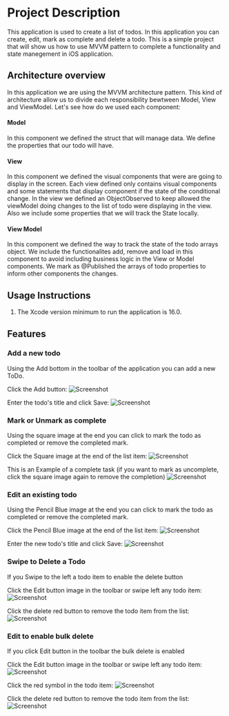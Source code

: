 # Project Description

This application is used to create a list of todos. In this application you can create, edit, mark as complete and delete a todo. This is a simple project that will show us how to use MVVM pattern to complete a functionality and state manegement in iOS application.

## Architecture overview

In this application we are using the MVVM architecture pattern. This kind of architecture allow us to divide each responsibility bewtween Model, View and ViewModel. Let's see how do we used each component:
#### Model
In this component we defined the struct that will manage data. We define the properties that our todo will have.

#### View
In this component we defined the visual components that were are going to display in the screen. Each view defined only contains visual components and some statements that display component if the state of the conditional change. In the view we defined an ObjectObserved to keep allowed the viewModel doing changes to the list of todo were displaying in the view. Also we include some properties that we will track the State locally.

#### View Model
In this component we defined the way to track the state of the todo arrays object. We include the functionalites add, remove and load in this component to avoid including business logic in the View or Model components. We mark as @Published the arrays of todo properties to inform other components the changes.

## Usage Instructions
1. The Xcode version minimum to run the application is 16.0.

## Features 
### Add a new todo
Using the Add bottom in the toolbar of the application you can add a new ToDo.


Click the Add button:
![Screenshot](./ToDoListMVVM/ToDoListMVVM/Documentation/AddTodoView.png)

Enter the todo's title and click Save:
![Screenshot](./ToDoListMVVM/ToDoListMVVM/Documentation/AddTodoView2.png)

### Mark or Unmark as complete
Using the square image at the end you can click to mark the todo as completed or remove the completed mark.


Click the Square image at the end of the list item:
![Screenshot](./ToDoListMVVM/ToDoListMVVM/Documentation/TaskNotCompleted.png)

This is an Example of a complete task (if you want to mark as uncomplete, click the square image again to remove the completion)
![Screenshot](./ToDoListMVVM/ToDoListMVVM/Documentation/TaskCompleted.png)

### Edit an existing todo
Using the Pencil Blue image at the end you can click to mark the todo as completed or remove the completed mark.


Click the Pencil Blue image at the end of the list item:
![Screenshot](./ToDoListMVVM/ToDoListMVVM/Documentation/TaskNotCompleted.png)

Enter the new todo's title and click Save:
![Screenshot](./ToDoListMVVM/ToDoListMVVM/Documentation/editview.png)

### Swipe to Delete a Todo
If you Swipe to the left a todo item to enable the delete button


Click the Edit button image in the toolbar or swipe left any todo item:
![Screenshot](./ToDoListMVVM/ToDoListMVVM/Documentation/TaskNotCompleted.png)

Click the delete red button to remove the todo item from the list:
![Screenshot](./ToDoListMVVM/ToDoListMVVM/Documentation/SwipeLeftToDelete.png)

### Edit to enable bulk delete
If you click Edit button in the toolbar the bulk delete is enabled


Click the Edit button image in the toolbar or swipe left any todo item:
![Screenshot](./ToDoListMVVM/ToDoListMVVM/Documentation/TaskNotCompleted.png)

Click the red symbol in the todo item:
![Screenshot](./ToDoListMVVM/ToDoListMVVM/Documentation/ClickEditButton.png)

Click the delete red button to remove the todo item from the list:
![Screenshot](./ToDoListMVVM/ToDoListMVVM/Documentation/SwipeLeftToDelete.png)




